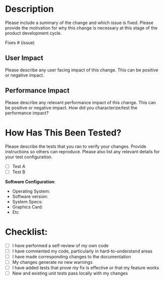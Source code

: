 # Description

Please include a summary of the change and which issue is fixed. Please provide the motivation for why this change is necessary at this stage of the product development cycle.

Fixes # (issue)

## User Impact

Please describe any user facing impact of this change. This can be positive or negative impact.

## Performance Impact

Please describe any relevant performance impact of this change. This can be positive or negative impact. How did you characterize/test the performance impact?

# How Has This Been Tested?

Please describe the tests that you ran to verify your changes. Provide instructions so others can reproduce. Please also list any relevant details for your test configuration.

- [ ] Test A
- [ ] Test B

**Software Configuration**:
* Operating System: 
* Software version: 
* System Specs:
* Graphics Card:
* Etc

# Checklist:

- [ ] I have performed a self-review of my own code
- [ ] I have commented my code, particularly in hard-to-understand areas
- [ ] I have made corresponding changes to the documentation
- [ ] My changes generate no new warnings
- [ ] I have added tests that prove my fix is effective or that my feature works
- [ ] New and existing unit tests pass locally with my changes
